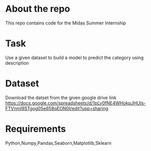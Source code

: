 # About the repo
This repo contains code for the Midas Summer Internship

# Task
Use a given dataset to build a model to predict the category using description

# Dataset
Download the datset from the given google drive link
https://docs.google.com/spreadsheets/d/1pLv0fNE4WHokpJHUIs-FTVnmI9STgog05e658qEON0I/edit?usp=sharing

# Requirements
Python,Numpy,Pandas,Seaborn,Matplotlib,Sklearn



